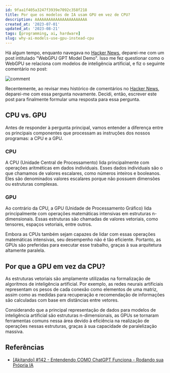 ```yaml
---
id: 9faa1f405a3247f3939e7092c358f218
title: Por que os modelos de IA usam GPU em vez de CPU?
description: AAAAAAAAAAAAAAAAAAAAAAA
created_at: '2023-07-01'
updated_at: '2023-08-21'
tags: [programming, ai, hardware]
slug: why-ai-models-use-gpu-instead-cpu
---
```


Há algum tempo, enquanto navegava no [Hacker News](https://news.ycombinator.com/), deparei-me com um post intitulado "WebGPU GPT Model Demo". Isso me fez questionar como o WebGPU se relaciona com modelos de inteligência artificial, e fiz o seguinte comentário no post:

![comment](https://github.com/samueldurantes/blog/assets/44513615/4019aa2e-e745-496b-92b0-2f03a1890414)

Recentemente, ao revisar meu histórico de comentários no [Hacker News](https://news.ycombinator.com/), deparei-me com essa pergunta novamente. Decidi, então, escrever este post para finalmente formular uma resposta para essa pergunta.

## CPU vs. GPU

Antes de responder à pergunta principal, vamos entender a diferença entre os principais componentes que processam as instruções dos nossos programas: a CPU e a GPU.

### CPU

A CPU (Unidade Central de Processamento) lida principalmente com operações aritméticas em dados individuais. Esses dados individuais são o que chamamos de valores escalares, como números inteiros e booleanos. Eles são denominados valores escalares porque não possuem dimensões ou estruturas complexas.

### GPU

Ao contrário da CPU, a GPU (Unidade de Processamento Gráfico) lida principalmente com operações matemáticas intensivas em estruturas n-dimensionais. Essas estruturas são chamadas de valores vetoriais, como tensores, espaços vetoriais, entre outros.

Embora as CPUs também sejam capazes de lidar com essas operações matemáticas intensivas, seu desempenho não é tão eficiente. Portanto, as GPUs são preferidas para executar esse trabalho, graças à sua arquitetura altamente paralela.

## Por que a GPU em vez da CPU?

As estruturas vetoriais são amplamente utilizadas na formalização de algoritmos de inteligência artificial. Por exemplo, as redes neurais artificiais representam os pesos de cada conexão como elementos de uma matriz, assim como as medidas para recuperação e recomendação de informações são calculadas com base em distâncias entre vetores.

Considerando que a principal representação de dados para modelos de inteligência artificial são estruturas n-dimensionais, as GPUs se tornaram ferramentas comuns nessa área devido à eficiência na realização de operações nessas estruturas, graças à sua capacidade de paralelização massiva.

## Referências

- [[Akitando] #142 - Entendendo COMO ChatGPT Funciona - Rodando sua Própria IA](https://www.akitaonrails.com/2023/06/19/akitando-142-entendendo-como-chatgpt-funciona-rodando-sua-propria-ia)
